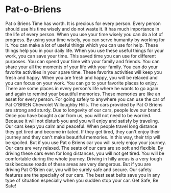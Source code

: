 # Pat-o-Briens
Pat o Briens Time has worth. It is precious for every person. Every person should use his time wisely and do not waste it. It has much importance in the life of every person. When you use your time wisely you can do a lot of progress. By using your time wisely, you can serve humanity by working for it. You can make a lot of useful things which you can use for help. These things help you in your daily life. When you use these useful things for your work, you can save your time. This saved time you can use for different purposes. You can spend your time with your family and friends. You can share your all the moments of your life with your family. You can do your favorite activities in your spare time. These favorite activities will keep you fresh and happy. When you are fresh and happy, you will be relaxed and you can focus on your work. You can go to your favorite places to enjoy.    There are some places in every person's life where he wants to go again and again to remind your beautiful memories. These memories are like an asset for every person. For going safely to anywhere you can use the car of Pat O'BRIEN Chevrolet Willoughby Hills. The cars provided by Pat O Briens are strong and sturdy. Due to longevity of our cars, people love our brand. Once you have bought a car from us, you will not need to be worried. Because it will not disturb you and you will enjoy and satisfy by traveling. Our cars keep you calm and peaceful. When people travel long distance they get tired and become irritated. If they get tired, they can't enjoy their journey and they can't make beautiful memories. In this way, their trip will be spoiled. But if you use Pat o Briens car you will surely enjoy your journey. Our cars are very relaxed. The seats of our cars are so soft and flexible. By driving these cars even for long distances, you will not get tired. You will be comfortable during the whole journey. Driving in hilly areas is a very tough task because roads of these areas are very dangerous. But if you are driving Pat O'Brien car, you will be surely safe and secure. Our safety features are the specialty of our cars. The best seat belts save you in any type of situation especially when you sudden stop your car.                                    Get Safe, Be Safe!
